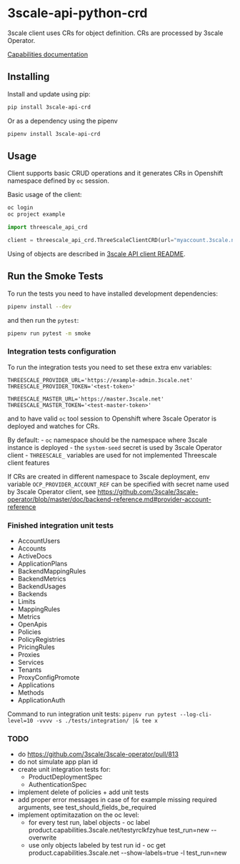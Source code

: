 # 3scale-api-python-crd

3scale client uses CRs for object definition. CRs are processed by 3scale Operator.

[Capabilities documentation](https://github.com/3scale/3scale-operator/blob/master/doc/operator-application-capabilities.md)

## Installing

Install and update using pip:

```bash
pip install 3scale-api-crd
```

Or as a dependency using the pipenv

```bash
pipenv install 3scale-api-crd
```

## Usage

Client supports basic CRUD operations and it generates CRs in Openshift namespace defined by `oc` session.

Basic usage of the client:

```bash
oc login
oc project example
```

```python
import threescale_api_crd

client = threescale_api_crd.ThreeScaleClientCRD(url="myaccount.3scale.net", token="secret_token", ssl_verify=True, ocp_provider_ref="secret_with_credentials")
```
Using of objects are described in [3scale API client README](https://github.com/3scale-qe/3scale-api-python/blob/master/README.md#usage).


## Run the Smoke Tests

To run the tests you need to have installed development dependencies:
```bash
pipenv install --dev
```

and then run the `pytest`:

```bash
pipenv run pytest -m smoke
```

### Integration tests configuration

To run the integration tests you need to set these extra env variables:
```
THREESCALE_PROVIDER_URL='https://example-admin.3scale.net'
THREESCALE_PROVIDER_TOKEN='<test-token>'

THREESCALE_MASTER_URL='https://master.3scale.net'
THREESCALE_MASTER_TOKEN='<test-master-token>'
```

and to have valid `oc` tool session to Openshift where 3scale Operator is deployed and watches for CRs.

By default:
    - `oc` namespace should be the namespace where 3scale instance is deployed
    - the `system-seed` secret is used by 3scale Operator client
    - `THREESCALE_` variables are used for not implemented Threescale client features

If CRs are created in different namespace to 3scale deployment, env variable 
`OCP_PROVIDER_ACCOUNT_REF` can be specified with secret name used by 3scale Operator client,
see https://github.com/3scale/3scale-operator/blob/master/doc/backend-reference.md#provider-account-reference

### Finished integration unit tests

- AccountUsers
- Accounts
- ActiveDocs
- ApplicationPlans
- BackendMappingRules
- BackendMetrics
- BackendUsages
- Backends
- Limits
- MappingRules
- Metrics
- OpenApis
- Policies
- PolicyRegistries
- PricingRules
- Proxies
- Services
- Tenants
- ProxyConfigPromote
- Applications
- Methods
- ApplicationAuth

Command to run integration unit tests: `pipenv run pytest --log-cli-level=10 -vvvv -s ./tests/integration/ |& tee x`
 
### TODO
- do https://github.com/3scale/3scale-operator/pull/813
- do not simulate app plan id
- create unit integration tests for:
  - ProductDeploymentSpec
  - AuthenticationSpec
- implement delete of policies + add unit tests
- add proper error messages in case of for example missing required arguments, see test_should_fields_be_required 
- implement optimitazation on the oc level:
  - for every test run, label objects - oc label product.capabilities.3scale.net/testyrclkfzyhue test_run=new --overwrite
  - use only objects labeled by test run id - oc get product.capabilities.3scale.net --show-labels=true -l test_run=new
